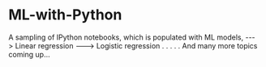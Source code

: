 # ML-with-Python
A sampling of IPython notebooks, which is populated with ML models,
---> Linear regression
---> Logistic regression
.
.
.
.
.
And many more topics coming up...
